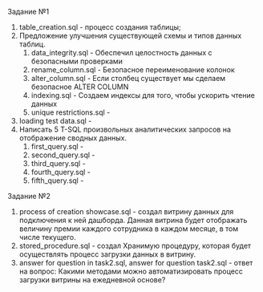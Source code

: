 Задание №1
1. table_creation.sql - процесс создания таблицы;
2. Предложение улучшения существующей схемы и типов данных таблиц.
   1) data_integrity.sql - Обеспечил целостность данных с безопасными проверками
   2) rename_column.sql - Безопасное переименование колонок
   3) alter_column.sql - Если столбец существует мы сделаем безопасное ALTER COLUMN
   4) indexing.sql - Создаем индексы для того, чтобы ускорить чтение данных
   5) unique restrictions.sql -
3. loading test data.sql -
4. Написать 5 T-SQL произвольных аналитических запросов на отображение сводных данных.
   1) first_query.sql -
   2) second_query.sql -
   3) third_query.sql -
   4) fourth_query.sql -
   5) fifth_query.sql -

Задание №2
1. process of creation showcase.sql - создал витрину данных для подключения к ней дашборда. Данная витрина будет отображать величину премии каждого сотрудника в каждом месяце, в том числе текущего. 
2. stored_procedure.sql - создал Хранимую процедуру, которая будет осуществлять процесс загрузки данных в витрину.
3. answer for question in task2.sql, answer for question task2.sql - ответ на вопрос: Какими методами можно автоматизировать процесс загрузки витрины на ежедневной основе?


